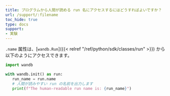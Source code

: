 ```yaml
---
title: プログラムから人間が読める run 名にアクセスするにはどうすればよいですか？
url: /support/:filename
toc_hide: true
type: docs
support:
- 実験
---
```


`.name` 属性は、[`wandb.Run`]({{< relref "/ref/python/sdk/classes/run" >}}) から以下のようにアクセスできます。

```python
import wandb

with wandb.init() as run:
   run_name = run.name
   # 人間が読みやすい run の名前を出力します
   print(f"The human-readable run name is: {run_name}")
```
